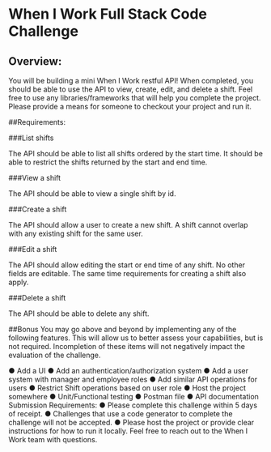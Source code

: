 # When I Work Full Stack Code Challenge

## Overview:
You will be building a mini When I Work restful API! When completed, you should be able to use
the API to view, create, edit, and delete a shift.
Feel free to use any libraries/frameworks that will help you complete the project.
Please provide a means for someone to checkout your project and run it.

##Requirements:

###List shifts

The API should be able to list all shifts ordered by the start time. It should be able to restrict the
shifts returned by the start and end time.

###View a shift

The API should be able to view a single shift by id.

###Create a shift

The API should allow a user to create a new shift. A shift cannot overlap with any existing shift
for the same user.

###Edit a shift

The API should allow editing the start or end time of any shift. No other fields are editable. The
same time requirements for creating a shift also apply.

###Delete a shift

The API should be able to delete any shift.

##Bonus
You may go above and beyond by implementing any of the following features. This will allow us
to better assess your capabilities, but is not required. Incompletion of these items will not
negatively impact the evaluation of the challenge.

● Add a UI
● Add an authentication/authorization system
● Add a user system with manager and employee roles
● Add similar API operations for users
● Restrict Shift operations based on user role
● Host the project somewhere
● Unit/Functional testing
● Postman file
● API documentation
Submission Requirements:
● Please complete this challenge within 5 days of receipt.
● Challenges that use a code generator to complete the challenge will not be accepted.
● Please host the project or provide clear instructions for how to run it locally.
Feel free to reach out to the When I Work team with questions.
